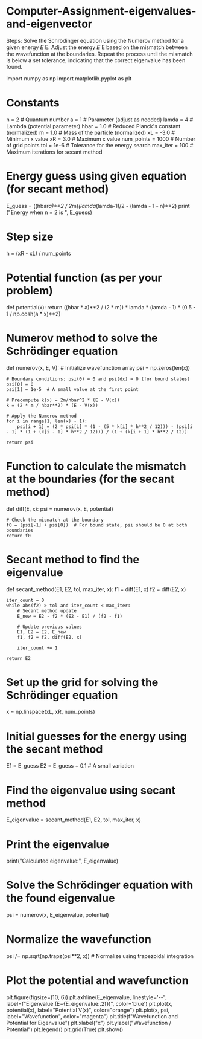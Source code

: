 # Computer-Assignment-eigenvalues-and-eigenvector

Steps:
Solve the Schrödinger equation using the Numerov method for a given energy 
𝐸
E.
Adjust the energy 
𝐸
E based on the mismatch between the wavefunction at the boundaries.
Repeat the process until the mismatch is below a set tolerance, indicating that the correct eigenvalue has been found.

import numpy as np
import matplotlib.pyplot as plt

# Constants
n = 2              # Quantum number
a = 1              # Parameter (adjust as needed)
lamda = 4          # Lambda (potential parameter)
hbar = 1.0         # Reduced Planck's constant (normalized)
m = 1.0            # Mass of the particle (normalized)
xL = -3.0         # Minimum x value
xR = 3.0          # Maximum x value
num_points = 1000   # Number of grid points
tol = 1e-6         # Tolerance for the energy search
max_iter = 100     # Maximum iterations for secant method

# Energy guess using given equation (for secant method)
E_guess = ((hbar*a)**2 / 2*m)*(lamda*(lamda-1)/2 - (lamda - 1 - n)**2)
print ("Energy when n = 2 is ", E_guess)

# Step size
h = (xR - xL) / num_points

# Potential function (as per your problem)
def potential(x):
    return ((hbar * a)**2 / (2 * m)) * lamda * (lamda - 1) * (0.5 - 1 / np.cosh(a * x)**2)

# Numerov method to solve the Schrödinger equation
def numerov(x, E, V):
    # Initialize wavefunction array
    psi = np.zeros(len(x))
    
    # Boundary conditions: psi(0) = 0 and psi(dx) = 0 (for bound states)
    psi[0] = 0
    psi[1] = 1e-5  # A small value at the first point
    
    # Precompute k(x) = 2m/hbar^2 * (E - V(x))
    k = (2 * m / hbar**2) * (E - V(x))
    
    # Apply the Numerov method
    for i in range(1, len(x) - 1):
        psi[i + 1] = (2 * psi[i] * (1 - (5 * k[i] * h**2 / 12))) - (psi[i - 1] * (1 + (k[i - 1] * h**2 / 12))) / (1 + (k[i + 1] * h**2 / 12))
    
    return psi

# Function to calculate the mismatch at the boundaries (for the secant method)
def diff(E, x):
    psi = numerov(x, E, potential)
    
    # Check the mismatch at the boundary
    f0 = (psi[-1] + psi[0])  # For bound state, psi should be 0 at both boundaries
    return f0

# Secant method to find the eigenvalue
def secant_method(E1, E2, tol, max_iter, x):
    f1 = diff(E1, x)
    f2 = diff(E2, x)
    
    iter_count = 0
    while abs(f2) > tol and iter_count < max_iter:
        # Secant method update
        E_new = E2 - f2 * (E2 - E1) / (f2 - f1)
        
        # Update previous values
        E1, E2 = E2, E_new
        f1, f2 = f2, diff(E2, x)
        
        iter_count += 1
        
    return E2

# Set up the grid for solving the Schrödinger equation
x = np.linspace(xL, xR, num_points)

# Initial guesses for the energy using the secant method
E1 = E_guess
E2 = E_guess + 0.1  # A small variation

# Find the eigenvalue using secant method
E_eigenvalue = secant_method(E1, E2, tol, max_iter, x)

# Print the eigenvalue
print("Calculated eigenvalue:", E_eigenvalue)

# Solve the Schrödinger equation with the found eigenvalue
psi = numerov(x, E_eigenvalue, potential)

# Normalize the wavefunction
psi /= np.sqrt(np.trapz(psi**2, x))  # Normalize using trapezoidal integration

# Plot the potential and wavefunction
plt.figure(figsize=(10, 6))
plt.axhline(E_eigenvalue, linestyle='--', label=f"Eigenvalue (E={E_eigenvalue:.2f})", color='blue')
plt.plot(x, potential(x), label="Potential V(x)", color="orange")
plt.plot(x, psi, label="Wavefunction", color="magenta")
plt.title(f"Wavefunction and Potential for Eigenvalue")
plt.xlabel("x")
plt.ylabel("Wavefunction / Potential")
plt.legend()
plt.grid(True)
plt.show()
